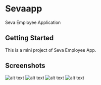 # Sevaapp   

Seva Employee Application

## Getting Started

This is a mini project of Seva Employee App.

## Screenshots

![alt text](Screenshot/screenshot_1.jpg)
![alt text](Screenshot/screenshot_2.jpg)
![alt text](Screenshot/screenshot_3.jpg)
![alt text](Screenshot/screenshot_4.jpg)
